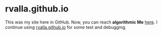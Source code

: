 # rvalla.github.io
This was my site here in GitHub. Now, you can reach **algorithmic Me** [here](https://rodrigovalla.gitlab.io).
I continue using [rvalla.github.io](https://rvalla.github.io) for some test and debugging. 
